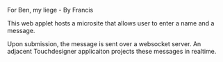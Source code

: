 For Ben, my liege - By Francis


This web applet hosts a microsite that allows user to enter a name and a message.

Upon submission, the message is sent over a websocket server. An adjacent Touchdesigner applicaiton projects these messages in realtime.
